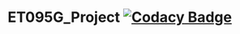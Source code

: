 # ET095G_Project [![Codacy Badge](https://app.codacy.com/project/badge/Grade/39a3abd75c4449a38c3cb5271f14811f)](https://www.codacy.com/gh/bl4ckswordsman/ET095G_Project/dashboard?utm_source=github.com&amp;utm_medium=referral&amp;utm_content=bl4ckswordsman/ET095G_Project&amp;utm_campaign=Badge_Grade)
